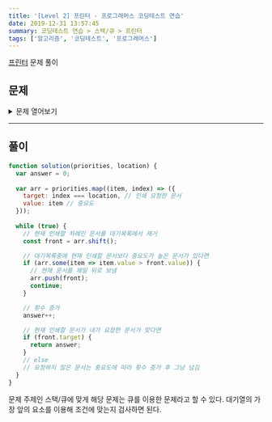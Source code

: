 ```yaml
---
title: '[Level 2] 프린터 - 프로그래머스 코딩테스트 연습'
date: 2019-12-31 13:57:45
summary: 코딩테스트 연습 > 스택/큐 > 프린터
tags: ['알고리즘', '코딩테스트', '프로그래머스']
---
```


[프린터](https://programmers.co.kr/learn/courses/30/lessons/42587) 문제 풀이

## 문제

<details>
  <summary>문제 열어보기</summary>

일반적인 프린터는 인쇄 요청이 들어온 순서대로 인쇄합니다. 그렇기 때문에 중요한 문서가 나중에 인쇄될 수 있습니다. 이런 문제를 보완하기 위해 중요도가 높은 문서를 먼저 인쇄하는 프린터를 개발했습니다. 이 새롭게 개발한 프린터는 아래와 같은 방식으로 인쇄 작업을 수행합니다.

> 1. 인쇄 대기목록의 가장 앞에 있는 문서(J)를 대기목록에서 꺼냅니다.
> 2. 나머지 인쇄 대기목록에서 J보다 중요도가 높은 문서가 한 개라도 존재하면 J를 대기목록의 가장 마지막에 넣습니다.
> 3. 그렇지 않으면 J를 인쇄합니다.

예를 들어, 4개의 문서(A, B, C, D)가 순서대로 인쇄 대기목록에 있고 중요도가 2 1 3 2 라면 C D A B 순으로 인쇄하게 됩니다.

내가 인쇄를 요청한 문서가 몇 번째로 인쇄되는지 알고 싶습니다. 위의 예에서 C는 1번째로, A는 3번째로 인쇄됩니다.

현재 대기목록에 있는 문서의 중요도가 순서대로 담긴 배열 priorities와 내가 인쇄를 요청한 문서가 현재 대기목록의 어떤 위치에 있는지를 알려주는 location이 매개변수로 주어질 때, 내가 인쇄를 요청한 문서가 몇 번째로 인쇄되는지 return 하도록 solution 함수를 작성해주세요.

### 제한사항

* 현재 대기목록에는 1개 이상 100개 이하의 문서가 있습니다.
* 인쇄 작업의 중요도는 1~9로 표현하며 숫자가 클수록 중요하다는 뜻입니다.
* location은 0 이상 (현재 대기목록에 있는 작업 수 - 1) 이하의 값을 가지며 대기목록의 가장 앞에 있으면 0, 두 번째에 있으면 1로 표현합니다.

### 입출력 예

priorities | location | return
--- | --- | ---
[2, 1, 3, 2] | 2 | 1
[1, 1, 9, 1, 1, 1] | 0 | 5

### 입출력 예 설명

* 예제 #1  
  문제에 나온 예와 같습니다.
* 예제 #2  
  6개의 문서(A, B, C, D, E, F)가 인쇄 대기목록에 있고 중요도가 1 1 9 1 1 1 이므로 C D E F A B 순으로 인쇄합니다.

</details>

------

## 풀이

```javascript
function solution(priorities, location) {
  var answer = 0;
  
  var arr = priorities.map((item, index) => ({
    target: index === location, // 인쇄 요청한 문서
    value: item // 중요도
  }));
  
  while (true) {
    // 현재 인쇄할 차례인 문서를 대기목록에서 제거
    const front = arr.shift();

    // 대기목록중에 현재 인쇄할 문서보다 중요도가 높은 문서가 있다면
    if (arr.some(item => item.value > front.value)) {
      // 현재 문서를 제일 뒤로 보냄
      arr.push(front);
      continue;
    }

    // 횟수 증가
    answer++;

    // 현재 인쇄할 문서가 내가 요청한 문서가 맞다면
    if (front.target) {
      return answer;
    }
    // else
    // 요청하지 않은 문서는 중요도에 따라 횟수 증가 후 그냥 넘김
  }
}
```

문제 주제인 스택/큐에 맞게 해당 문제는 큐를 이용한 문제라고 할 수 있다. 대기열의 가장 앞의 요소를 이용해 조건에 맞는지 검사하면 된다.
